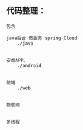 ## 代码整理：
```text
包含

java后台 微服务 spring Cloud
    ./java
    
    
安卓APP、
    ./android
    
    
前端
    ./web
    
    
物联网
    

多线程
```




